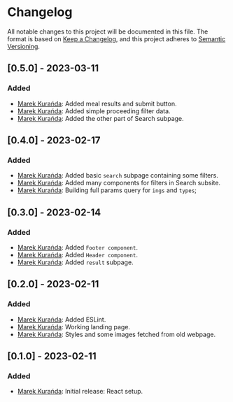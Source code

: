 # Changelog
All notable changes to this project will be documented in this file.
The format is based on [Keep a Changelog](https://keepachangelog.com/en/1.0.0/),
and this project adheres to [Semantic Versioning](https://semver.org/spec/v2.0.0.html).

## [0.5.0] - 2023-03-11
### Added
- [Marek Kurańda](https://github.com/mjkuranda): Added meal results and submit button.
- [Marek Kurańda](https://github.com/mjkuranda): Added simple proceeding filter data.
- [Marek Kurańda](https://github.com/mjkuranda): Added the other part of Search subpage.

## [0.4.0] - 2023-02-17
### Added
- [Marek Kurańda](https://github.com/mjkuranda): Added basic `search` subpage containing some filters.
- [Marek Kurańda](https://github.com/mjkuranda): Added many components for filters in Search subsite.
- [Marek Kurańda](https://github.com/mjkuranda): Building full params query for `ings` and `types`;

## [0.3.0] - 2023-02-14
### Added
- [Marek Kurańda](https://github.com/mjkuranda): Added `Footer component`.
- [Marek Kurańda](https://github.com/mjkuranda): Added `Header component`.
- [Marek Kurańda](https://github.com/mjkuranda): Added `result` subpage.

## [0.2.0] - 2023-02-11
### Added
- [Marek Kurańda](https://github.com/mjkuranda): Added ESLint.
- [Marek Kurańda](https://github.com/mjkuranda): Working landing page.
- [Marek Kurańda](https://github.com/mjkuranda): Styles and some images fetched from old webpage.

## [0.1.0] - 2023-02-11
### Added
- [Marek Kurańda](https://github.com/mjkuranda): Initial release: React setup.